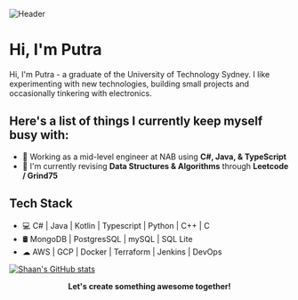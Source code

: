 ![Header](https://github.com/Ardianz-Dev/Ardianz-Dev/blob/master/Assets/Banner.png)

# Hi, I'm Putra

Hi, I'm Putra - a graduate of the University of Technology Sydney. I like experimenting with new technologies, building small projects and occasionally tinkering with electronics.

## Here's a list of things I currently keep myself busy with:

* 🌱 Working as a mid-level engineer at NAB using **C#, Java, & TypeScript**
* 💼 I'm currently revising **Data Structures & Algorithms** through **Leetcode / Grind75**

## Tech Stack

* 💻 C# | Java | Kotlin | Typescript | Python | C++ | C 
* 🛢️ MongoDB | PostgresSQL | mySQL | SQL Lite
* ☁ AWS | GCP | Docker | Terraform | Jenkins | DevOps

[![Shaan's GitHub stats](https://github-readme-stats.vercel.app/api?username=Ardianz-Dev)](https://github.com/Ardianz-Dev)

<p align=center>
<b>Let's create something awesome together!</b>
</p>
